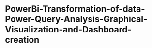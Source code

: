 # PowerBi-Transformation-of-data-Power-Query-Analysis-Graphical-Visualization-and-Dashboard-creation